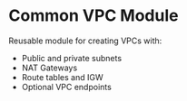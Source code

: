 # Common VPC Module

Reusable module for creating VPCs with:
- Public and private subnets
- NAT Gateways
- Route tables and IGW
- Optional VPC endpoints

